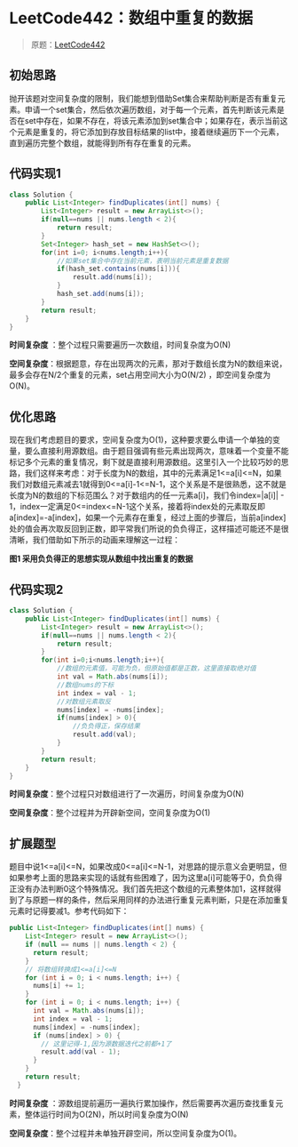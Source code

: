 # LeetCode442：数组中重复的数据

> 原题：[LeetCode442](https://leetcode-cn.com/problems/find-all-duplicates-in-an-array/)

## 初始思路

抛开该题对空间复杂度的限制，我们能想到借助Set集合来帮助判断是否有重复元素。申请一个set集合，然后依次遍历数组，对于每一个元素，首先判断该元素是否在set中存在，如果不存在，将该元素添加到set集合中；如果存在，表示当前这个元素是重复的，将它添加到存放目标结果的list中，接着继续遍历下一个元素，直到遍历完整个数组，就能得到所有存在重复的元素。

## 代码实现1

```java
class Solution {
    public List<Integer> findDuplicates(int[] nums) {
        List<Integer> result = new ArrayList<>();
        if(null==nums || nums.length < 2){
            return result;
        }
        Set<Integer> hash_set = new HashSet<>();
        for(int i=0; i<nums.length;i++){
            //如果set集合中存在当前元素，表明当前元素是重复数据
            if(hash_set.contains(nums[i])){
                result.add(nums[i]);
            }
            hash_set.add(nums[i]);
        }
        return result;
    }
}
```

**时间复杂度** ：整个过程只需要遍历一次数组，时间复杂度为O(N) 

**空间复杂度**：根据题意，存在出现两次的元素，那对于数组长度为N的数组来说，最多会存在N/2个重复的元素，set占用空间大小为O(N/2) ，即空间复杂度为O(N)。 

## 优化思路

现在我们考虑题目的要求，空间复杂度为O(1)，这种要求要么申请一个单独的变量，要么直接利用源数组。由于题目强调有些元素出现两次，意味着一个变量不能标记多个元素的重复情况，剩下就是直接利用源数组。这里引入一个比较巧妙的思路，我们这样来考虑：对于长度为N的数组，其中的元素满足1<=a[i]<=N，如果我们对数组元素减去1就得到0<=a[i]-1<=N-1，这个关系是不是很熟悉，这不就是长度为N的数组的下标范围么？对于数组内的任一元素a[i]，我们令index=|a[i]| - 1，index一定满足0<=index<=N-1这个关系，接着将index处的元素取反即a[index]=-a[index]，如果一个元素存在重复，经过上面的步骤后，当前a[index]处的值会再次取反回到正数，即平常我们所说的负负得正，这样描述可能还不是很清晰，我们借助如下所示的动画来理解这一过程：

**图1 采用负负得正的思想实现从数组中找出重复的数据**





## 代码实现2

```java
class Solution {
    public List<Integer> findDuplicates(int[] nums) {
        List<Integer> result = new ArrayList<>();
        if(null==nums || nums.length < 2){
            return result;
        }
        for(int i=0;i<nums.length;i++){
            //数组的元素值，可能为负，但原始值都是正数，这里直接取绝对值
            int val = Math.abs(nums[i]);
            //数组nums的下标
            int index = val - 1;
            //对数组元素取反
            nums[index] = -nums[index];
            if(nums[index] > 0){
                //负负得正，保存结果
                result.add(val);
            }
        }
        return result;
    }
}
```

**时间复杂度**：整个过程只对数组进行了一次遍历，时间复杂度为O(N)

**空间复杂度**：整个过程并为开辟新空间，空间复杂度为O(1)

## 扩展题型

题目中说1<=a[i]<=N，如果改成0<=a[i]<=N-1，对思路的提示意义会更明显，但如果参考上面的思路来实现的话就有些困难了，因为这里a[i]可能等于0，负负得正没有办法判断0这个特殊情况。我们首先把这个数组的元素整体加1，这样就得到了与原题一样的条件，然后采用同样的办法进行重复元素判断，只是在添加重复元素时记得要减1。参考代码如下：

```java
public List<Integer> findDuplicates(int[] nums) {
    List<Integer> result = new ArrayList<>();
    if (null == nums || nums.length < 2) {
      return result;
    }
    // 将数组转换成1<=a[i]<=N
    for (int i = 0; i < nums.length; i++) {
      nums[i] += 1;
    }
    for (int i = 0; i < nums.length; i++) {
      int val = Math.abs(nums[i]);
      int index = val - 1;
      nums[index] = -nums[index];
      if (nums[index] > 0) {
        // 这里记得-1,因为源数据迭代之前都+1了
        result.add(val - 1);
      }
    }
    return result;
  }
```

**时间复杂度** ：源数组提前遍历一遍执行累加操作，然后需要再次遍历查找重复元素，整体运行时间为O(2N)，所以时间复杂度为O(N) 

**空间复杂度**：整个过程并未单独开辟空间，所以空间复杂度为O(1)。